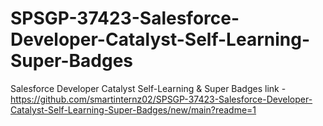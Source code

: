 # SPSGP-37423-Salesforce-Developer-Catalyst-Self-Learning-Super-Badges
Salesforce Developer Catalyst Self-Learning &amp; Super Badges
link -https://github.com/smartinternz02/SPSGP-37423-Salesforce-Developer-Catalyst-Self-Learning-Super-Badges/new/main?readme=1
